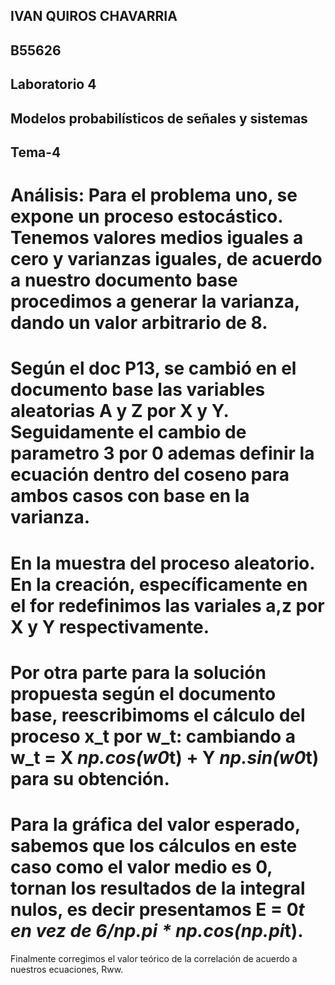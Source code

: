 ## IVAN QUIROS CHAVARRIA
## B55626
## Laboratorio 4
## Modelos probabilísticos de señales y sistemas
## Tema-4

# Análisis: Para el problema uno, se expone un proceso estocástico. Tenemos valores medios iguales a cero y varianzas iguales,  de acuerdo a nuestro documento base procedimos a generar la varianza, dando un valor arbitrario de 8.
# Según el doc P13, se cambió en el documento base las variables aleatorias A y Z por X y Y. Seguidamente el cambio de parametro 3 por 0 ademas definir la ecuación dentro del coseno para ambos casos con base en la varianza.

# En la muestra del proceso aleatorio. En la creación, específicamente en el for redefinimos las variales a,z por X y Y respectivamente.
# Por otra parte para la solución propuesta según el documento base, reescribimoms el cálculo del proceso x_t por w_t: cambiando a w_t = X *np.cos(w0*t) + Y *np.sin(w0*t) para su obtención.
# Para la gráfica del valor esperado, sabemos que los cálculos en este caso como el valor medio es 0, tornan los resultados de la integral nulos, es decir presentamos E = 0*t en vez de 6/np.pi * np.cos(np.pi*t).
Finalmente corregimos el valor teórico de la correlación de acuerdo a nuestros ecuaciones, Rww.
